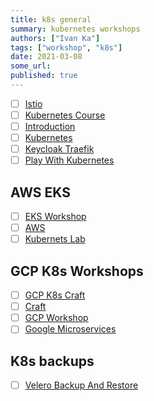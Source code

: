 ```yaml
---
title: k8s general
summary: kubernetes workshops
authors: ["Ivan Ka"]
tags: ["workshop", "k8s"]
date: 2021-03-08
some_url:
published: true
---
```


- [ ] [Istio](https://github.com/ik-kubernetes/istio-workshop)
- [ ] [Kubernetes Course](https://github.com/wardviaene/kubernetes-course)
- [ ] [Introduction](https://kumorilabs.com/blog/k8s-0-introduction-blog-series-kubernetes/)
- [ ] [Kubernetes](https://github.com/eon01/kubernetes-workshop)
- [ ] [Keycloak Traefik](https://github.com/ibuetler/docker-keycloak-traefik-workshop)
- [ ] [Play With Kubernetes](https://labs.play-with-k8s.com/)

## AWS EKS

- [ ] [EKS Workshop](https://eksworkshop.com/)
- [ ] [AWS](https://github.com/aws-samples/aws-workshop-for-kubernetes)
- [ ] [Kubernets Lab](https://github.com/ik-workshop/k8s-lab)

## GCP K8s Workshops

- [ ] [GCP K8s Craft](https://github.com/kelseyhightower/intro-to-kubernetes-workshop)
- [ ] [Craft](https://github.com/kelseyhightower/craft-kubernetes-workshop)
- [ ] [GCP Workshop](https://github.com/GoogleCloudPlatform/kubernetes-workshops)
- [ ] [Google Microservices](https://github.com/GoogleCloudPlatform/microservices-demo)

## K8s backups

- [ ] [Velero Backup And Restore](https://www.eksworkshop.com/intermediate/280_backup-and-restore/)
